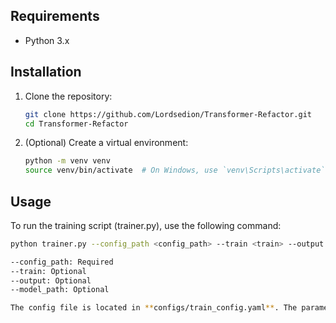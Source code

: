## Requirements

- Python 3.x

## Installation
1. Clone the repository:

    ```bash
    git clone https://github.com/Lordsedion/Transformer-Refactor.git
    cd Transformer-Refactor
    ```

2. (Optional) Create a virtual environment:

    ```bash
    python -m venv venv
    source venv/bin/activate  # On Windows, use `venv\Scripts\activate`
    ```

## Usage
To run the training script (trainer.py), use the following command:

```bash
python trainer.py --config_path <config_path> --train <train> --output <output> --model_path <model_path>

--config_path: Required
--train: Optional
--output: Optional
--model_path: Optional

The config file is located in **configs/train_config.yaml**. The parameters can be adjusted.
